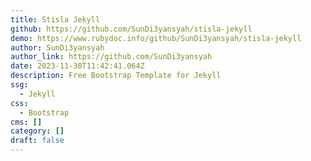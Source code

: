 ```yaml
---
title: Stisla Jekyll
github: https://github.com/SunDi3yansyah/stisla-jekyll
demo: https://www.rubydoc.info/github/SunDi3yansyah/stisla-jekyll
author: SunDi3yansyah
author_link: https://github.com/SunDi3yansyah
date: 2023-11-30T11:42:41.064Z
description: Free Bootstrap Template for Jekyll
ssg:
  - Jekyll
css:
  - Bootstrap
cms: []
category: []
draft: false
---
```

